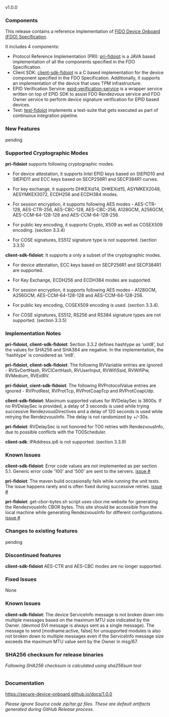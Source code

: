 v1.0.0

### Components

This release contains a reference implementation of [FIDO Device Onboard (FDO) Specification](https://fidoalliance.org/specs/FDO/fido-device-onboard-v1.0-ps-20210323/).

It includes 4 components:
  * Protocol Reference Implementation (PRI): [pri-fidoiot](https://github.com/secure-device-onboard/pri-fidoiot) is a JAVA based implementation of all the components specified in the FDO Specification.
  * Client SDK: [client-sdk-fidoiot](https://github.com/secure-device-onboard/client-sdk-fidoiot) is a C based implementation for the device component specified in the FDO Specification. Additionally, it supports an implementation of the device that uses TPM infrastructure.
  * EPID Verification Service: [epid-verification-service](https://github.com/secure-device-onboard/epid-verification-service) is a wrapper service written on top of EPID SDK to assist FDO Rendezvous service and FDO Owner service to perform device signature verification for EPID based devices.
  * Test: [test-fidoiot](https://github.com/secure-device-onboard/test-fidoiot) implements a test-suite that gets executed as part of continuous integration pipeline.

### New Features

pending

### Supported Cryptographic Modes

**pri-fidoiot** supports following cryptographic modes.

* For device attestation, it supports Intel EPID keys based on StEPID10 and StEPID11 and ECC keys
based on SECP256R1 and SECP384R1 curves.

* For key exchange, it supports DHKEXid14, DHKEXid15, ASYMKEX2048, AESYMKEX3072, ECDH256 and ECDH384
  modes.

* For session encryption, it supports following AES modes - AES-CTR-128, AES-CTR-256, AES-CBC-128,
  AES-CBC-256, A128GCM, A256GCM, AES-CCM-64-128-128 and AES-CCM-64-128-256.

* For public key encoding, it supports Crypto, X509 as well as COSEX509 encoding. (section 3.3.4)

* For COSE signatures, ES512 signature type is not supported. (section 3.3.5)

**client-sdk-fidoiot**: It supports a only a subset of the cryptographic modes.

* For device attestation, ECC keys based on SECP256R1 and SECP384R1 are supported.

* For Key Exchange, ECDH256 and ECDH384 modes are supported.

* For session encryption, it supports following AES modes - A128GCM, A256GCM, AES-CCM-64-128-128 and
AES-CCM-64-128-256.

* For public key encoding, COSEX509 encoding is used. (section 3.3.4).

* For COSE signatures, ES512, RS256 and RS384 signature types are not supported. (section 3.3.5)

### Implementation Notes

**pri-fidoiot**, **client-sdk-fidoiot**: Section 3.3.2 defines hashtype as 'uint8', but the values
for SHA256 and SHA384 are negative. In the implementation, the 'hashtype' is considered as 'int8'.

**pri-fidoiot**, **client-sdk-fidoiot**: The following RVVariable entries are ignored -
RVSvCertHash, RVClCertHash, RVUserInput, RVWifiSsid, RVWifiPw, RVMedium, RVExtRV.

**pri-fidoiot**, **cient-sdk-fidoiot**: The following RVProtocolValue entries are ignored -
RVProtRest, RVProtTcp, RVProtCoapTcp and RVProtCoapUdp.

**client-sdk-fidoiot**: Maximum supported values for RVDelaySec is 3600s. If no RVDelaySec is
provided, a delay of 3 seconds is used while trying successive RendezvousDirectives and a delay of
120 seconds is used while retrying the RendezvousInfo. The delay is not randomized by +/-30s.

**pri-fidoiot**: RVDelaySec is not honored for TO0 retries with RendezvousInfo, due to possible
conflicts with the TO0Scheduler.

**client-sdk**: IPAddress.ip6 is not supported. (section 3.3.9)

### Known Issues

**client-sdk-fidoiot**: Error code values are not implemented as per section 5.1. Generic error code '100'
and '500' are sent to the servers. [issue #](URL)

**pri-fidoiot**: The maven build occasionally fails while running the unit tests. The issue happens
rarely and is often fixed during successive retries. [issue #](URL)

**pri-fidoiot**: get-cbor-bytes.sh script uses cbor.me website for generating the RendezvousInfo
CBOR bytes. This site should be accessible from the local machine while generating RendezvousInfo
for different configurations. [issue #](URL)

### Changes to existing features

pending

### Discontinued features

**client-sdk-fidoiot** AES-CTR and AES-CBC modes are no longer supported.

### Fixed Issues

None

### Known Issues

**client-sdk-fidoiot**: The device ServiceInfo message is not broken down into multiple messages
based on the maximum MTU size indicated by the Owner. (devmod SVI message is always sent as a single
message). The message to send [modname:active, false] for unsupported modules is also not broken
down to multiple messages even if the ServiceInfo message size exceeds the maximum MTU value sent by
the Owner in msg/67.

### SHA256 checksum for release binaries

*Following SHA256 checksum is calculated using sha256sum tool*
```
```

### Documentation

https://secure-device-onboard.github.io/docs/1.0.0

*Please ignore Source code zip/tar.gz files. These are default artifacts generated during GitHub Release process.*


